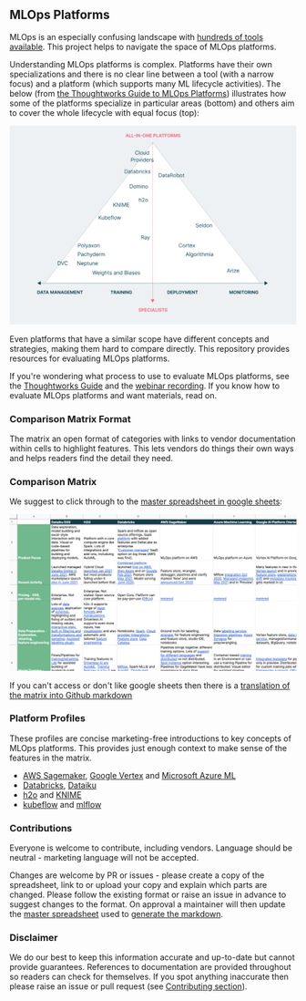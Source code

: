 ## MLOps Platforms                                                                                  
     
MLOps is an especially confusing landscape with [hundreds of tools available](https://huyenchip.com/2020/12/30/mlops-v2.html). This project helps to navigate the space of MLOps platforms. 

Understanding MLOps platforms is complex. Platforms have their own specializations and there is no clear line between a tool (with a narrow focus) and a platform (which supports many ML lifecycle activities). The below (from [the Thoughtworks Guide to MLOps Platforms](https://www.thoughtworks.com/what-we-do/data-and-ai/cd4ml/guide-to-evaluating-mlops-platforms)) illustrates how some of the platforms specialize in particular areas (bottom) and others aim to cover the whole lifecycle with equal focus (top):
 
![MLOps Landscape Diagram](images/whitepaper_MLOps_Landscape.png)           
  
Even platforms that have a similar scope have different concepts and strategies, making them hard to compare directly. This repository provides resources for evaluating MLOps platforms.
 
If you're wondering what process to use to evaluate MLOps platforms, see the [Thoughtworks Guide](https://www.thoughtworks.com/what-we-do/data-and-ai/cd4ml/guide-to-evaluating-mlops-platforms) and the [webinar recording](https://www.thoughtworks.com/what-we-do/data-and-ai/cd4ml/guide-to-evaluating-mlops-platforms1). If you know how to evaluate MLOps platforms and want materials, read on.

### Comparison Matrix Format

The matrix an open format of categories with links to vendor documentation within cells to highlight features. This lets vendors do things their own ways and helps readers find the detail they need.

### Comparison Matrix 

We suggest to click through to the [master spreadsheet in google sheets](https://docs.google.com/spreadsheets/d/1nRqjnD7SCMJGmYR2gdZJ84YolLnHAMJwjSG7z7VcM6c/edit?usp=sharing):

[![matrix](images/spreadsheet_screenshot.png)](https://docs.google.com/spreadsheets/d/1nRqjnD7SCMJGmYR2gdZJ84YolLnHAMJwjSG7z7VcM6c/edit?usp=sharing)

If you can't access or don't like google sheets then there is a [translation of the matrix into Github markdown](markdown_matrix.md)

### Platform Profiles

These profiles are concise marketing-free introductions to key concepts of MLOps platforms. This provides just enough context to make sense of the features in the matrix.

- [AWS Sagemaker](AWS_Google_Azure.md#amazon), [Google Vertex](AWS_Google_Azure.md#google) and [Microsoft Azure ML](AWS_Google_Azure.md#azure)
- [Databricks](Dataiku_Databricks.md#databricks-lakehouse-platform), [Dataiku](Dataiku_Databricks.md#dataiku)
- [h2o](h2o_knime.md#h2oai) and [KNIME](h2o_knime.md#knime)
- [kubeflow](kubeflow_mlflow.md#kubeflow) and [mlflow](kubeflow_mlflow.md#mlflow)

### Contributions

Everyone is welcome to contribute, including vendors. Language should be neutral - marketing language will not be accepted.

Changes are welcome by PR or issues - please create a copy of the spreadsheet, link to or upload your copy and explain which parts are changed. Please follow the existing format or raise an issue in advance to suggest changes to the format. On approval a maintainer will then update the [master spreadsheet](https://docs.google.com/spreadsheets/d/1nRqjnD7SCMJGmYR2gdZJ84YolLnHAMJwjSG7z7VcM6c/edit?usp=sharing) used to [generate the markdown](https://tabletomarkdown.com/convert-spreadsheet-to-markdown/).


### Disclaimer

We do our best to keep this information accurate and up-to-date but cannot provide guarantees. References to documentation are provided throughout so readers can check for themselves. If you spot anything inaccurate then please raise an issue or pull request (see [Contributing section](#contributions)).
